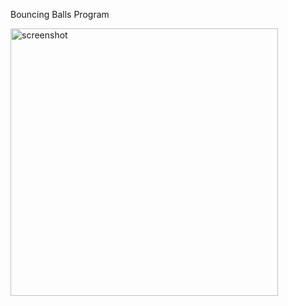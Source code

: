Bouncing Balls Program


<img width="428" alt="screenshot" src="https://github.com/user-attachments/assets/37a80620-3b47-4978-9bb7-0febfda76b03" />
